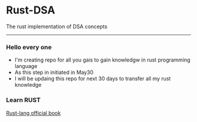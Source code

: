# Rust-DSA
The rust implementation of DSA concepts

---
### Hello every one
- I'm creating repo for all you gais to gain knowledgw in rust programming language 
- As this step in initiated in May30 
- I will be updaing this repo for next 30 days to transfer all my rust knowledge

### Learn RUST
<a href="https://doc.rust-lang.org/book/"> Rust-lang official book </a>
